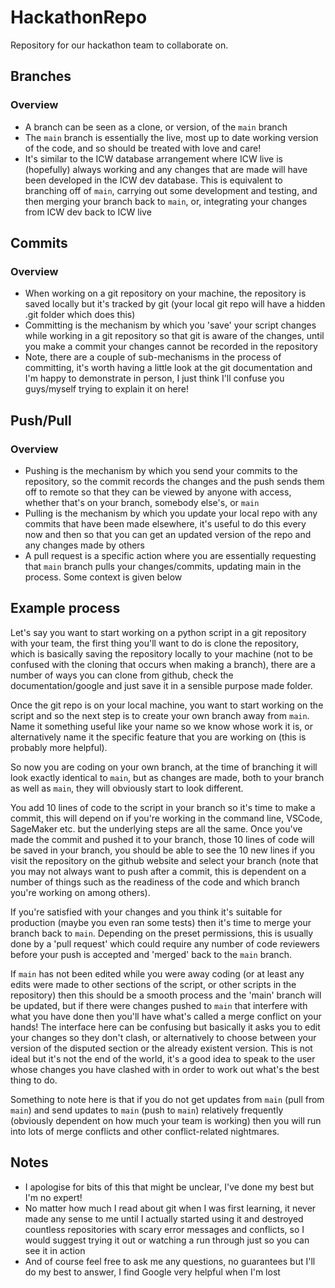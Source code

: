 # HackathonRepo
Repository for our hackathon team to collaborate on.


## Branches
### Overview

- A branch can be seen as a clone, or version, of the `main` branch
- The `main` branch is essentially the live, most up to date working version of the code, and so should be treated with love and care!
- It's similar to the ICW database arrangement where ICW live is (hopefully) always working and any changes that are made will have been developed in the ICW dev database. This is equivalent to branching off of `main`, carrying out some development and testing, and then merging your branch back to `main`, or, integrating your changes from ICW dev back to ICW live


## Commits
### Overview

- When working on a git repository on your machine, the repository is saved locally but it's tracked by git (your local git repo will have a hidden .git folder which does this)
- Committing is the mechanism by which you 'save' your script changes while working in a git repository so that git is aware of the changes, until you make a commit your changes cannot be recorded in the repository
- Note, there are a couple of sub-mechanisms in the process of committing, it's worth having a little look at the git documentation and I'm happy to demonstrate in person, I just think I'll confuse you guys/myself trying to explain it on here!


## Push/Pull
### Overview

- Pushing is the mechanism by which you send your commits to the repository, so the commit records the changes and the push sends them off to remote so that they can be viewed by anyone with access, whether that's on your branch, somebody else's, or `main`
- Pulling is the mechanism by which you update your local repo with any commits that have been made elsewhere, it's useful to do this every now and then so that you can get an updated version of the repo and any changes made by others
- A pull request is a specific action where you are essentially requesting that `main` branch pulls your changes/commits, updating main in the process. Some context is given below


## Example process

Let's say you want to start working on a python script in a git repository with your team, the first thing you'll want to do is clone the repository, which is basically saving the repository locally to your machine (not to be confused with the cloning that occurs when making a branch), there are a number of ways you can clone from github, check the documentation/google and just save it in a sensible purpose made folder.

Once the git repo is on your local machine, you want to start working on the script and so the next step is to create your own branch away from `main`. Name it something useful like your name so we know whose work it is, or alternatively name it the specific feature that you are working on (this is probably more helpful).

So now you are coding on your own branch, at the time of branching it will look exactly identical to `main`, but as changes are made, both to your branch as well as `main`, they will obviously start to look different.

You add 10 lines of code to the script in your branch so it's time to make a commit, this will depend on if you're working in the command line, VSCode, SageMaker etc. but the underlying steps are all the same. Once you've made the commit and pushed it to your branch, those 10 lines of code will be saved in your branch, you should be able to see the 10 new lines if you visit the repository on the github website and select your branch (note that you may not always want to push after a commit, this is dependent on a number of things such as the readiness of the code and which branch you're working on among others).

If you're satisfied with your changes and you think it's suitable for production (maybe you even ran some tests) then it's time to merge your branch back to `main`. Depending on the preset permissions, this is usually done by a 'pull request' which could require any number of code reviewers before your push is accepted and 'merged' back to the `main` branch. 

If `main` has not been edited while you were away coding (or at least any edits were made to other sections of the script, or other scripts in the repository) then this should be a smooth process and the 'main' branch will be updated, but if there were changes pushed to `main` that interfere with what you have done then you'll have what's called a merge conflict on your hands! The interface here can be confusing but basically it asks you to edit your changes so they don't clash, or alternatively to choose between your version of the disputed section or the already existent version. This is not ideal but it's not the end of the world, it's a good idea to speak to the user whose changes you have clashed with in order to work out what's the best thing to do.

Something to note here is that if you do not get updates from `main` (pull from `main`) and send updates to `main` (push to `main`) relatively frequently (obviously dependent on how much your team is working) then you will run into lots of merge conflicts and other conflict-related nightmares.


## Notes

- I apologise for bits of this that might be unclear, I've done my best but I'm no expert!
- No matter how much I read about git when I was first learning, it never made any sense to me until I actually started using it and destroyed countless repositories with scary error messages and conflicts, so I would suggest trying it out or watching a run through just so you can see it in action
- And of course feel free to ask me any questions, no guarantees but I'll do my best to answer, I find Google very helpful when I'm lost 
